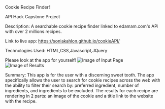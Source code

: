 Cookie Recipe Finder!

API Hack Capstone Project

Description: A searchable cookie recipe finder linked to edamam.com's API with over 2 millions recipes.


Link to live app: https://soniakahlon.github.io/cookieAPI/

Technologies Used: HTML,CSS,Javascript,JQuery

Please look at the app for yourself!
![Image of Input Page](https://i.imgur.com/1jYywVP.png)
![Image of Results](https://i.imgur.com/kHzfdJf.png)

Summary: This app is for the user with a discerning sweet tooth. The app specifically allows the user to search for cookie recipes across the web with the ability to filter their search by: preferred ingredient, number of ingredients, and ingredients to be excluded.  The results for each recipe are rendering in 2 parts: an image of the cookie and a title link to the website with the recipe.
